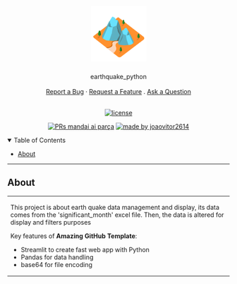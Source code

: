 <h1 align="center">
  <a href="https://github.com/dec0dOS/amazing-github-template">
    <img src="./imgs/mountain.svg" alt="Logo" width="125" height="125">
  </a>
</h1>

<div align="center">
  earthquake_python
  <br />
  <br />
  <a href="https://github.com/joaovitor2614/earthquake_python/issues/new?assignees=&labels=bug&template=01_BUG_REPORT.md&title=bug%3A+">Report a Bug</a>
  ·
  <a href="https://github.com/joaovitor2614/earthquake_python/issues/new?assignees=&labels=enhancement&template=02_FEATURE_REQUEST.md&title=feat%3A+">Request a Feature</a>
  .
  <a href="https://github.com/joaovitor2614/earthquake_python/discussions">Ask a Question</a>
</div>

<div align="center">
<br />

[![license](https://img.shields.io/github/license/dec0dOS/amazing-github-template.svg?style=flat-square)](LICENSE)

[![PRs mandai ai parça](https://img.shields.io/badge/PRs-manda%20ai%20par%C3%A7a-ff69b4.svg?style=flat-square)](https://github.com/joaovitor2614/joaovitor2614/issues?q=is%3Aissue+is%3Aopen+label%3A%22help+wanted%22)
[![made by joaovitor2614](https://img.shields.io/badge/made%20by-joaovitor2614-ff1414.svg?style=flat-square)](https://github.com/joaovitor2614)

</div>

<details open="open">
<summary>Table of Contents</summary>

- [About](#about)

</details>

---

## About

<table>
<tr>
<td>

This project is about earth quake data management and display, its data comes from the 'significant_month' excel file. Then, the data is altered for display and filters purposes

Key features of **Amazing GitHub Template**:

- Streamlit to create fast web app with Python
- Pandas for data handling
- base64 for file encoding


</td>
</tr>
</table>